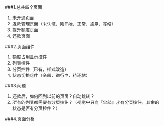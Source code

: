 ###1.总共四个页面

1. 未开通页面
2. 退款管理页面（未认证，刚开始，正常，逾期，冻结）
3. 提升额度页面
4. 还款页面

###2.页面组件
1. 额度占用显示控件
2. 列表控件
2. 分页控件（已有，样式改造）
3. 状态切换组件（全部，进行中，待还款）

###3.问题
1. 还款后，如何回到以前的页面？自动跳转？
2. 所有的列表都需要有分页控件？（视觉中只有『全部』才有分页控件，其余的状态是否有分页控件？）

###4.页面分析